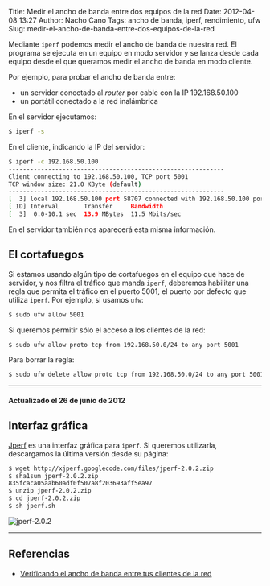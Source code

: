 Title: Medir el ancho de banda entre dos equipos de la red
Date: 2012-04-08 13:27
Author: Nacho Cano
Tags: ancho de banda, iperf, rendimiento, ufw
Slug: medir-el-ancho-de-banda-entre-dos-equipos-de-la-red

Mediante `iperf` podemos medir el ancho de banda de nuestra red. El
programa se ejecuta en un equipo en modo servidor y se lanza desde cada
equipo desde el que queramos medir el ancho de banda en modo cliente.

Por ejemplo, para probar el ancho de banda entre:

-   un servidor conectado al _router_ por cable con la IP 192.168.50.100
-   un portátil conectado a la red inalámbrica

En el servidor ejecutamos:

```bash
$ iperf -s
```

En el cliente, indicando la IP del servidor:

```bash
$ iperf -c 192.168.50.100
------------------------------------------------------------
Client connecting to 192.168.50.100, TCP port 5001
TCP window size: 21.0 KByte (default)
------------------------------------------------------------
[  3] local 192.168.50.100 port 58707 connected with 192.168.50.100 port 5001
[ ID] Interval       Transfer     Bandwidth
[  3]  0.0-10.1 sec  13.9 MBytes  11.5 Mbits/sec
```

En el servidor también nos aparecerá esta misma información.

El cortafuegos
--------------

Si estamos usando algún tipo de cortafuegos en el equipo que hace de
servidor, y nos filtra el tráfico que manda `iperf`, deberemos habilitar
una regla que permita el tráfico en el puerto 5001, el puerto por
defecto que utiliza `iperf`. Por ejemplo, si usamos `ufw`:

```bash
$ sudo ufw allow 5001
```

Si queremos permitir sólo el acceso a los clientes de la red:

```bash
$ sudo ufw allow proto tcp from 192.168.50.0/24 to any port 5001
```

Para borrar la regla:

```bash
$ sudo ufw delete allow proto tcp from 192.168.50.0/24 to any port 5001
```

* * * * *

#### Actualizado el 26 de junio de 2012

Interfaz gráfica
----------------

[Jperf][] es una interfaz gráfica para `iperf`. Si queremos utilizarla,
descargamos la última versión desde su página:

```bash
$ wget http://xjperf.googlecode.com/files/jperf-2.0.2.zip
$ sha1sum jperf-2.0.2.zip
835fcaca05aab60adf0f507a8f203693aff5ea97
$ unzip jperf-2.0.2.zip
$ cd jperf-2.0.2.zip
$ sh jperf.sh
```

![jperf-2.0.2]({static}/images/jperf-2.0.2-300x216.png)

* * * * *

Referencias
-----------

- [Verificando el ancho de banda entre tus clientes de la red][]

  [Jperf]: http://code.google.com/p/xjperf/
    "Jperf"
  [Verificando el ancho de banda entre tus clientes de la red]: http://www.linuxparatodos.net/web/comunidad/noticias-y-blogs/-/blogs/verificando-el-ancho-de-banda-entre-tus-clientes-de-la-red
    "Verificando el ancho de banda entre tus clientes de la red"
